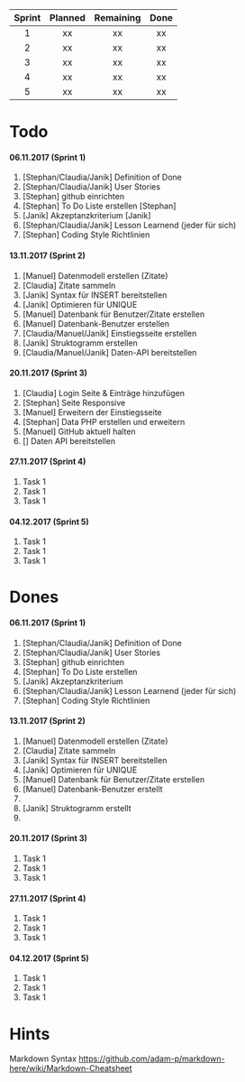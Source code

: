 | Sprint   | Planned   | Remaining  | Done  |
|:--------:|:---------:|:----------:|:-----:|
| 1        | xx        | xx         | xx    |
| 2        | xx        | xx         | xx    |
| 3        | xx        | xx         | xx    |
| 4        | xx        | xx         | xx    |
| 5        | xx        | xx         | xx    |



# Todo
#### 06.11.2017 (Sprint 1)
1. [Stephan/Claudia/Janik] Definition of Done
1. [Stephan/Claudia/Janik] User Stories 
1. [Stephan] github einrichten 
1. [Stephan] To Do Liste erstellen [Stephan]
1. [Janik] Akzeptanzkriterium [Janik]
1. [Stephan/Claudia/Janik] Lesson Learnend (jeder für sich) 
1. [Stephan] Coding Style Richtlinien

#### 13.11.2017 (Sprint 2)
1. [Manuel] Datenmodell erstellen (Zitate)
1. [Claudia] Zitate sammeln
1. [Janik] Syntax für INSERT bereitstellen
1. [Janik] Optimieren für UNIQUE
1. [Manuel] Datenbank für Benutzer/Zitate erstellen
1. [Manuel] Datenbank-Benutzer erstellen
1. [Claudia/Manuel/Janik] Einstiegsseite erstellen
1. [Janik] Struktogramm erstellen
1. [Claudia/Manuel/Janik] Daten-API bereitstellen

#### 20.11.2017 (Sprint 3)
1. [Claudia] Login Seite & Einträge hinzufügen
1. [Stephan] Seite Responsive
1. [Manuel] Erweitern der Einstiegsseite
1. [Stephan] Data PHP erstellen und erweitern
1. [Manuel] GitHub aktuell halten
1. [] Daten API bereitstellen

#### 27.11.2017 (Sprint 4)
1. Task 1
1. Task 1
1. Task 1

#### 04.12.2017 (Sprint 5)
1. Task 1
1. Task 1
1. Task 1


# Dones
#### 06.11.2017 (Sprint 1)
1. [Stephan/Claudia/Janik] Definition of Done
1. [Stephan/Claudia/Janik] User Stories 
1. [Stephan] github einrichten 
1. [Stephan] To Do Liste erstellen
1. [Janik] Akzeptanzkriterium
1. [Stephan/Claudia/Janik] Lesson Learnend (jeder für sich) 
1. [Stephan] Coding Style Richtlinien

#### 13.11.2017 (Sprint 2)
1. [Manuel] Datenmodell erstellen (Zitate)
1. [Claudia] Zitate sammeln
1. [Janik] Syntax für INSERT bereitstellen
1. [Janik] Optimieren für UNIQUE
1. [Manuel] Datenbank für Benutzer/Zitate erstellen
1. [Manuel] Datenbank-Benutzer erstellt
1.
1. [Janik] Struktogramm erstellt
1.

#### 20.11.2017 (Sprint 3)
1. Task 1
1. Task 1
1. Task 1


#### 27.11.2017 (Sprint 4)
1. Task 1
1. Task 1
1. Task 1

#### 04.12.2017 (Sprint 5)
1. Task 1
1. Task 1
1. Task 1

# Hints
Markdown Syntax
https://github.com/adam-p/markdown-here/wiki/Markdown-Cheatsheet
